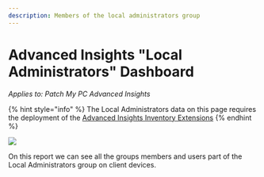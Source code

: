 ```yaml
---
description: Members of the local administrators group
---
```


# Advanced Insights "Local Administrators" Dashboard

_Applies to: Patch My PC Advanced Insights_

{% hint style="info" %}
The Local Administrators data on this page requires the deployment of the  [Advanced Insights Inventory Extensions](../../advanced-insights-inventory-extensions/)
{% endhint %}

![](../../../_images/image%20%282168%29.png%20"Local%20Administrators%20Groups%20Members")

On this report we can see all the groups members and users part of the Local Administrators group on client devices.
